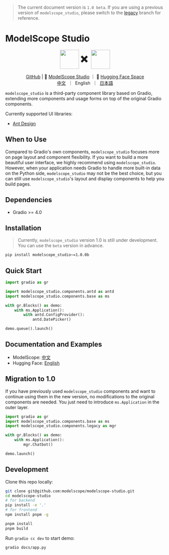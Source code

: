 > The current document version is `1.0 beta`. If you are using a previous version of `modelscope_studio`, please switch to the [legacy](https://github.com/modelscope/modelscope-studio/tree/legacy) branch for reference.

# ModelScope Studio

<p align="center">
    <img src="https://modelscope.oss-cn-beijing.aliyuncs.com/modelscope.gif" height="60" style="vertical-align: middle;"/>
    <span style="font-size: 30px; vertical-align: middle;">
    ✖️
    </span>
    <img src="https://github.com/gradio-app/gradio/raw/main/readme_files/gradio.svg" height="60" style="vertical-align: middle;">
<p>

<p align="center">
<a href="https://github.com/modelscope/modelscope-studio">GitHub</a> | 🤖 <a href="https://modelscope.cn/studios/modelscope/modelscope-studio-beta">ModelScope Studio</a> ｜ 🤗 <a href="https://huggingface.co/spaces/modelscope/modelscope-studio-beta">Hugging Face Space</a>
<br>
    <a href="README-zh_CN.md">中文</a>&nbsp ｜ &nbspEnglish&nbsp ｜ &nbsp<a href="README-ja_JP.md">日本語</a>
</p>

`modelscope_studio` is a third-party component library based on Gradio, extending more components and usage forms on top of the original Gradio components.

Currently supported UI libraries:

- [Ant Design](https://ant.design/)

## When to Use

Compared to Gradio's own components, `modelscope_studio` focuses more on page layout and component flexibility. If you want to build a more beautiful user interface, we highly recommend using `modelscope_studio`. However, when your application needs Gradio to handle more built-in data on the Python side, `modelscope_studio` may not be the best choice, but you can still use `modelscope_studio`'s layout and display components to help you build pages.

## Dependencies

- Gradio >= 4.0

## Installation

> Currently, `modelscope_studio` version 1.0 is still under development. You can use the `beta` version in advance.

```sh
pip install modelscope_studio~=1.0.0b
```

## Quick Start

```python
import gradio as gr

import modelscope_studio.components.antd as antd
import modelscope_studio.components.base as ms

with gr.Blocks() as demo:
    with ms.Application():
        with antd.ConfigProvider():
            antd.DatePicker()

demo.queue().launch()
```

## Documentation and Examples

- ModelScope: [中文](https://modelscope.cn/studios/modelscope/modelscope-studio-beta)
- Hugging Face: [English](<(https://huggingface.co/spaces/modelscope/modelscope-studio-beta)>)

## Migration to 1.0

If you have previously used `modelscope_studio` components and want to continue using them in the new version, no modifications to the original components are needed. You just need to introduce `ms.Application` in the outer layer.

```python
import gradio as gr
import modelscope_studio.components.base as ms
import modelscope_studio.components.legacy as mgr

with gr.Blocks() as demo:
    with ms.Application():
        mgr.Chatbot()

demo.launch()
```

## Development

Clone this repo locally:

```sh
git clone git@github.com:modelscope/modelscope-studio.git
cd modelscope-studio
# for backend
pip install -e '.'
# for frontend
npm install pnpm -g

pnpm install
pnpm build
```

Run `gradio cc dev` to start demo:

```sh
gradio docs/app.py
```
